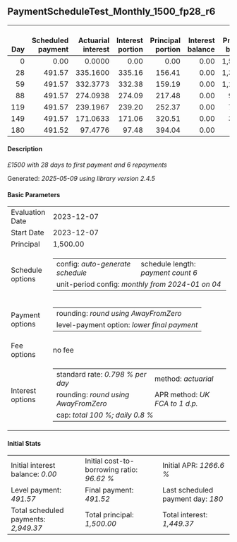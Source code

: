 <h2>PaymentScheduleTest_Monthly_1500_fp28_r6</h2>
<table>
    <thead style="vertical-align: bottom;">
        <th style="text-align: right;">Day</th>
        <th style="text-align: right;">Scheduled payment</th>
        <th style="text-align: right;">Actuarial interest</th>
        <th style="text-align: right;">Interest portion</th>
        <th style="text-align: right;">Principal portion</th>
        <th style="text-align: right;">Interest balance</th>
        <th style="text-align: right;">Principal balance</th>
        <th style="text-align: right;">Total actuarial interest</th>
        <th style="text-align: right;">Total interest</th>
        <th style="text-align: right;">Total principal</th>
    </thead>
    <tr style="text-align: right;">
        <td class="ci00">0</td>
        <td class="ci01" style="white-space: nowrap;">0.00</td>
        <td class="ci02">0.0000</td>
        <td class="ci03">0.00</td>
        <td class="ci04">0.00</td>
        <td class="ci05">0.00</td>
        <td class="ci06">1,500.00</td>
        <td class="ci07">0.0000</td>
        <td class="ci08">0.00</td>
        <td class="ci09">0.00</td>
    </tr>
    <tr style="text-align: right;">
        <td class="ci00">28</td>
        <td class="ci01" style="white-space: nowrap;">491.57</td>
        <td class="ci02">335.1600</td>
        <td class="ci03">335.16</td>
        <td class="ci04">156.41</td>
        <td class="ci05">0.00</td>
        <td class="ci06">1,343.59</td>
        <td class="ci07">335.1600</td>
        <td class="ci08">335.16</td>
        <td class="ci09">156.41</td>
    </tr>
    <tr style="text-align: right;">
        <td class="ci00">59</td>
        <td class="ci01" style="white-space: nowrap;">491.57</td>
        <td class="ci02">332.3773</td>
        <td class="ci03">332.38</td>
        <td class="ci04">159.19</td>
        <td class="ci05">0.00</td>
        <td class="ci06">1,184.40</td>
        <td class="ci07">667.5373</td>
        <td class="ci08">667.54</td>
        <td class="ci09">315.60</td>
    </tr>
    <tr style="text-align: right;">
        <td class="ci00">88</td>
        <td class="ci01" style="white-space: nowrap;">491.57</td>
        <td class="ci02">274.0938</td>
        <td class="ci03">274.09</td>
        <td class="ci04">217.48</td>
        <td class="ci05">0.00</td>
        <td class="ci06">966.92</td>
        <td class="ci07">941.6311</td>
        <td class="ci08">941.63</td>
        <td class="ci09">533.08</td>
    </tr>
    <tr style="text-align: right;">
        <td class="ci00">119</td>
        <td class="ci01" style="white-space: nowrap;">491.57</td>
        <td class="ci02">239.1967</td>
        <td class="ci03">239.20</td>
        <td class="ci04">252.37</td>
        <td class="ci05">0.00</td>
        <td class="ci06">714.55</td>
        <td class="ci07">1,180.8278</td>
        <td class="ci08">1,180.83</td>
        <td class="ci09">785.45</td>
    </tr>
    <tr style="text-align: right;">
        <td class="ci00">149</td>
        <td class="ci01" style="white-space: nowrap;">491.57</td>
        <td class="ci02">171.0633</td>
        <td class="ci03">171.06</td>
        <td class="ci04">320.51</td>
        <td class="ci05">0.00</td>
        <td class="ci06">394.04</td>
        <td class="ci07">1,351.8911</td>
        <td class="ci08">1,351.89</td>
        <td class="ci09">1,105.96</td>
    </tr>
    <tr style="text-align: right;">
        <td class="ci00">180</td>
        <td class="ci01" style="white-space: nowrap;">491.52</td>
        <td class="ci02">97.4776</td>
        <td class="ci03">97.48</td>
        <td class="ci04">394.04</td>
        <td class="ci05">0.00</td>
        <td class="ci06">0.00</td>
        <td class="ci07">1,449.3687</td>
        <td class="ci08">1,449.37</td>
        <td class="ci09">1,500.00</td>
    </tr>
</table>
<h4>Description</h4>
<p><i>£1500 with 28 days to first payment and 6 repayments</i></p>
<p>Generated: <i>2025-05-09 using library version 2.4.5</i></p>
<h4>Basic Parameters</h4>
<table>
    <tr>
        <td>Evaluation Date</td>
        <td>2023-12-07</td>
    </tr>
    <tr>
        <td>Start Date</td>
        <td>2023-12-07</td>
    </tr>
    <tr>
        <td>Principal</td>
        <td>1,500.00</td>
    </tr>
    <tr>
        <td>Schedule options</td>
        <td>
            <table>
                <tr>
                    <td>config: <i>auto-generate schedule</i></td>
                    <td>schedule length: <i><i>payment count</i> 6</i></td>
                </tr>
                <tr>
                    <td colspan="2" style="white-space: nowrap;">unit-period config: <i>monthly from 2024-01 on 04</i></td>
                </tr>
            </table>
        </td>
    </tr>
    <tr>
        <td>Payment options</td>
        <td>
            <table>
                <tr>
                    <td>rounding: <i>round using AwayFromZero</i></td>
                </tr>
                <tr>
                    <td>level-payment option: <i>lower&nbsp;final&nbsp;payment</i></td>
                </tr>
            </table>
        </td>
    </tr>
    <tr>
        <td>Fee options</td>
        <td>no fee
        </td>
    </tr>
    <tr>
        <td>Interest options</td>
        <td>
            <table>
                <tr>
                    <td>standard rate: <i>0.798 % per day</i></td>
                    <td>method: <i>actuarial</i></td>
                </tr>
                <tr>
                    <td>rounding: <i>round using AwayFromZero</i></td>
                    <td>APR method: <i>UK FCA to 1 d.p.</i></td>
                </tr>
                <tr>
                    <td colspan="2">cap: <i>total 100 %; daily 0.8 %</td>
                </tr>
            </table>
        </td>
    </tr>
</table>
<h4>Initial Stats</h4>
<table>
    <tr>
        <td>Initial interest balance: <i>0.00</i></td>
        <td>Initial cost-to-borrowing ratio: <i>96.62 %</i></td>
        <td>Initial APR: <i>1266.6 %</i></td>
    </tr>
    <tr>
        <td>Level payment: <i>491.57</i></td>
        <td>Final payment: <i>491.52</i></td>
        <td>Last scheduled payment day: <i>180</i></td>
    </tr>
    <tr>
        <td>Total scheduled payments: <i>2,949.37</i></td>
        <td>Total principal: <i>1,500.00</i></td>
        <td>Total interest: <i>1,449.37</i></td>
    </tr>
</table>